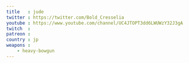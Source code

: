 ```yaml
---
title   : jude
twitter : https://twitter.com/Bold_Cresselia
youtube : https://www.youtube.com/channel/UC4JTOPT3dd6LWUWzY32J3gA
twitch  : 
patreon : 
country : jp
weapons :
    - heavy-bowgun
---
```


